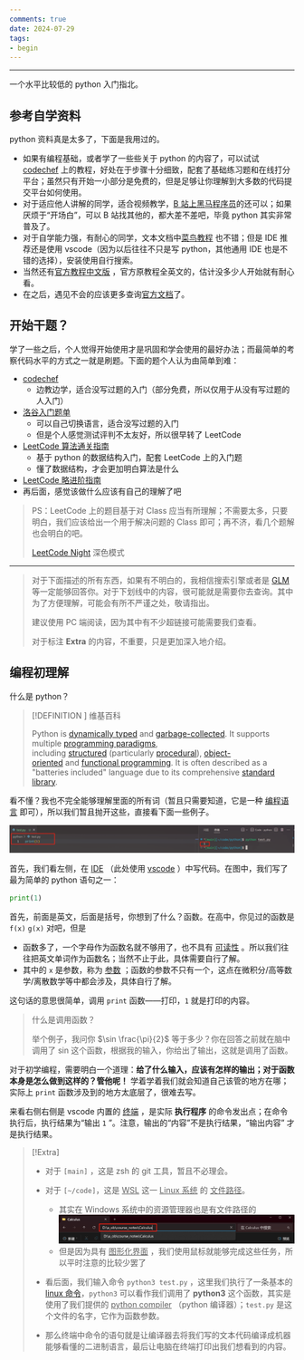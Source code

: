 ```yaml
---
comments: true
date: 2024-07-29
tags:
- begin
---
```


***

一个水平比较低的 python 入门指北。

<!-- more -->

## 参考自学资料

python 资料真是太多了，下面是我用过的。

- 如果有编程基础，或者学了一些些关于 python 的内容了，可以试试 [codechef](https://www.codechef.com/learn/course/python-beginner-v2-p1) 上的教程，好处在于步骤十分细致，配套了基础练习题和在线打分平台；虽然只有开始一小部分是免费的，但是足够让你理解到大多数的代码提交平台如何使用。
- 对于适应他人讲解的同学，适合视频教学，[B 站上黑马程序员](https://www.bilibili.com/video/BV1qW4y1a7fU?p=1&vd_source=0a037c4dd2becee04d2b1ccafdc1862e)的还可以；如果厌烦于“开场白”，可以 B 站找其他的，都大差不差吧，毕竟 python 其实非常普及了。
- 对于自学能力强，有耐心的同学，文本文档中[菜鸟教程](https://www.runoob.com/python3/python3-tutorial.html) 也不错；但是 IDE 推荐还是使用 vscode（因为以后往往不只是写 python，其他通用 IDE 也是不错的选择），安装使用自行搜索。
- 当然还有[官方教程中文版](https://docs.python.org/zh-cn/3/tutorial/index.html) ，官方原教程全英文的，估计没多少人开始就有耐心看。
- 在之后，遇见不会的应该更多查询[官方文档](https://docs.python.org/zh-cn/3/)了。

## 开始干题？

学了一些之后，个人觉得开始使用才是巩固和学会使用的最好办法；而最简单的考察代码水平的方式之一就是刷题。下面的题个人认为由简单到难：

- [codechef](https://www.codechef.com/learn/course/python-beginner-v2-p1)
    - 边教边学，适合没写过题的入门（部分免费，所以仅用于从没有写过题的人入门）
- [洛谷入门题单](https://www.luogu.com.cn/training/list)
    - 可以自己切换语言，适合没写过题的入门
    - 但是个人感觉测试评判不太友好，所以很早转了 LeetCode
- [LeetCode 算法通关指南](https://algo.itcharge.cn/)
    - 基于 python 的数据结构入门，配套 LeetCode 上的入门题
    - 懂了数据结构，才会更加明白算法是什么
- [LeetCode 略进阶指南](https://leetcode.cn/circle/discuss/WMD02i/view/cpLrhM/)
- 再后面，感觉该做什么应该有自己的理解了吧

> PS：LeetCode 上的题目基于对 Class 应当有所理解；不需要太多，只要明白，我们应该给出一个用于解决问题的 Class 即可；再不济，看几个题解也会明白的吧。
> 
> [LeetCode Night](https://chromewebstore.google.com/detail/leetcode-night/aaokgipfeeeciodnffigjfiafledhcii) 深色模式

---

> 对于下面描述的所有东西，如果有不明白的，我相信搜索引擎或者是 [GLM](https://chatglm.cn/main/alltoolsdetail) 等一定能够回答你。对于下划线中的内容，很可能就是需要你去查询。其中为了方便理解，可能会有所不严谨之处，敬请指出。
> 
> 建议使用 PC 端阅读，因为其中有不少超链接可能需要我们查看。
>
> 对于标注 **Extra** 的内容，不重要，只是更加深入地介绍。

## 编程初理解

什么是 python？

> [!DEFINITION ] 维基百科
>
> Python is [dynamically typed](https://en.wikipedia.org/wiki/Type_system#DYNAMIC "Type system") and [garbage-collected](https://en.wikipedia.org/wiki/Garbage_collection_(computer_science) "Garbage collection (computer science)"). It supports multiple [programming paradigms](https://en.wikipedia.org/wiki/Programming_paradigm "Programming paradigm"), including [structured](https://en.wikipedia.org/wiki/Structured_programming "Structured programming") (particularly [procedural](https://en.wikipedia.org/wiki/Procedural_programming "Procedural programming")), [object-oriented](https://en.wikipedia.org/wiki/Object-oriented_programming "Object-oriented programming") and [functional programming](https://en.wikipedia.org/wiki/Functional_programming "Functional programming"). It is often described as a "batteries included" language due to its comprehensive [standard library](https://en.wikipedia.org/wiki/Standard_library "Standard library").

看不懂？我也不完全能够理解里面的所有词（暂且只需要知道，它是一种 <u>编程语言</u> 即可），所以我们暂且抛开这些，直接看下面一些例子。

![](attachments/Python_begin.png)

首先，我们看左侧，在 <u>IDE</u> （此处使用 <u>vscode</u> ）中写代码。在图中，我们写了最为简单的 python 语句之一：

```python
print(1)
```

首先，前面是英文，后面是括号，你想到了什么？函数。在高中，你见过的函数是 `f(x)` `g(x)` 对吧，但是

- 函数多了，一个字母作为函数名就不够用了，也不具有 <u>可读性</u> 。所以我们往往把英文单词作为函数名；当然不止于此，具体需要自行了解。
- 其中的 `x` 是参数，称为  <u>参数</u> ；函数的参数不只有一个，这点在微积分/高等数学/离散数学等中都会涉及，具体自行了解。

这句话的意思很简单，调用 `print` 函数——打印，`1` 就是打印的内容。

> 什么是调用函数？
> 
> 举个例子，我问你 $\sin \frac{\pi}{2}$ 等于多少？你在回答之前就在脑中调用了 sin 这个函数，根据我的输入，你给出了输出，这就是调用了函数。

对于初学编程，需要明白一个道理：**给了什么输入，应该有怎样的输出；对于函数本身是怎么做到这样的？管他呢！** 学着学着我们就会知道自己该管的地方在哪；实际上 `print` 函数涉及到的地方太底层了，很难去写。

来看右侧右侧是 vscode 内置的 <u>终端</u> ，是实际 **执行程序** 的命令发出点；在命令执行后，执行结果为“输出 `1` ”。注意，输出的“内容”不是执行结果，“输出内容” 才是执行结果。

> [!Extra]
>
> - 对于 `[main]` ，这是 zsh 的 git 工具，暂且不必理会。
> - 对于 `[~/code]`，这是  <u>WSL</u> 这一  <u>Linux 系统</u> 的  <u>文件路径</u>。
>    - 其实在 Windows 系统中的资源管理器也是有文件路径的![](attachments/Python_begin-1.png)
>    - 但是因为具有  <u>图形化界面</u> ，我们使用鼠标就能够完成这些任务，所以平时注意的比较少罢了
> - 看后面，我们输入命令 `python3 test.py` ，这里我们执行了一条基本的 [linux 命令](https://darstib.github.io/blog/2024/03/15/1-0-linux-shell/)，`python3` 可以看作我们调用了 **python3** 这个函数，其实是使用了我们提供的 <u>python compiler</u> （python 编译器）；`test.py` 是这个文件的名字，它作为函数参数。
> 
> - 那么终端中命令的语句就是让编译器去将我们写的文本代码编译成机器能够看懂的二进制语言，最后让电脑在终端打印出我们想看到的内容。
